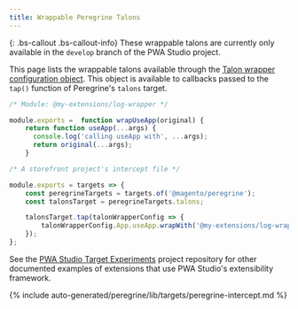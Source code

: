 ```yaml
---
title: Wrappable Peregrine Talons
---
```

<!-- TODO: Remove the following note after this feature is released in an official version -->

{: .bs-callout .bs-callout-info}
These wrappable talons are currently only available in the `develop` branch of the PWA Studio project.

This page lists the wrappable talons available through the [Talon wrapper configuration object][].
This object is available to callbacks passed to the `tap()` function of Peregrine's `talons` target.

```js
/* Module: @my-extensions/log-wrapper */

module.exports =  function wrapUseApp(original) {
    return function useApp(...args) {
      console.log('calling useApp with', ...args);
      return original(...args);
    }
```

```js
/* A storefront project's intercept file */

module.exports = targets => {
    const peregrineTargets = targets.of('@magento/peregrine');
    const talonsTarget = peregrineTargets.talons;

    talonsTarget.tap(talonWrapperConfig => {
        talonWrapperConfig.App.useApp.wrapWith('@my-extensions/log-wrapper');
    });
};
 ```

See the [PWA Studio Target Experiments][] project repository for other documented examples of extensions that use PWA Studio's extensibility framework.

<!--
The reference doc content is generated automatically from the source code.
To update this section, update the doc blocks in the source code
-->

{% include auto-generated/peregrine/lib/targets/peregrine-intercept.md %}

[talon wrapper configuration object]: #talonwrapperconfig
[pwa studio target experiments]: https://github.com/magento-research/pwa-studio-target-experiments
